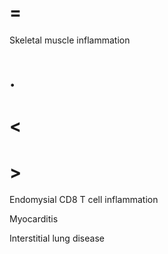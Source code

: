 # =

Skeletal muscle inflammation

# .

# <

# >

Endomysial CD8 T cell inflammation

Myocarditis

Interstitial lung disease
